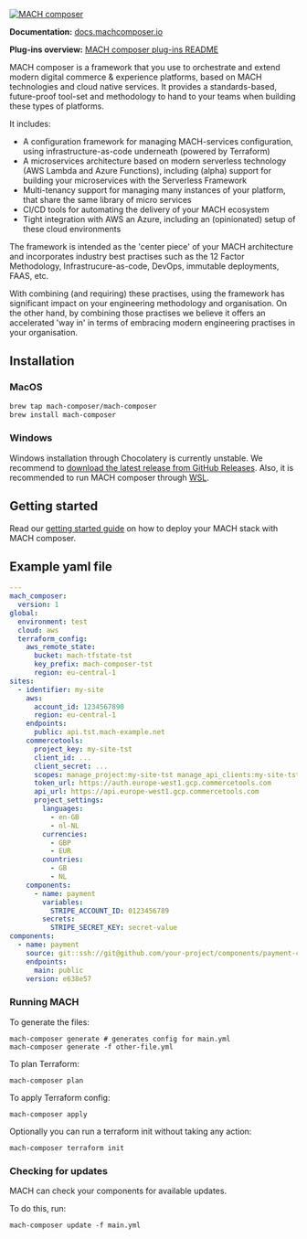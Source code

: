 [![MACH composer](https://github.com/mach-composer/mach-composer-cli/blob/main/docs/src/_img/logo.png?raw=true)](https://docs.machcomposer.io)

**Documentation:** [docs.machcomposer.io](https://docs.machcomposer.io)

**Plug-ins overview:** [MACH composer plug-ins README](https://github.com/mach-composer#cli-plugins)

MACH composer is a framework that you use to orchestrate and extend modern
digital commerce & experience platforms, based on MACH technologies and cloud
native services. It provides a standards-based, future-proof tool-set and
methodology to hand to your teams when building these types of platforms.

It includes:

- A configuration framework for managing MACH-services configuration, using
  infrastructure-as-code underneath (powered by Terraform)
- A microservices architecture based on modern serverless technology (AWS
  Lambda and Azure Functions), including (alpha) support for building your
  microservices with the Serverless Framework
- Multi-tenancy support for managing many instances of your platform, that
  share the same library of micro services
- CI/CD tools for automating the delivery of your MACH ecosystem
- Tight integration with AWS an Azure, including an (opinionated) setup of
  these cloud environments

The framework is intended as the 'center piece' of your MACH architecture and
incorporates industry best practises such as the 12 Factor Methodology,
Infrastrucure-as-code, DevOps, immutable deployments, FAAS, etc.

With combining (and requiring) these practises, using the framework has
significant impact on your engineering methodology and organisation. On the
other hand, by combining those practises we believe it offers an accelerated
'way in' in terms of embracing modern engineering practises in your
organisation.

## Installation

### MacOS

```bash
brew tap mach-composer/mach-composer
brew install mach-composer
```

### Windows

Windows installation through Chocolatery is currently unstable. We recommend to [download the latest release from GitHub
Releases](https://github.com/mach-composer/mach-composer-cli/releases/latest). Also, it is recommended to run MACH composer through [WSL](https://learn.microsoft.com/en-us/windows/wsl/install).

<!--```ps
choco install mach-composer --version=2.5.0
``` -->


## Getting started

Read our [getting started guide](https://docs.machcomposer.io/gettingstarted.html)
on how to deploy your MACH stack with MACH composer.

## Example yaml file

```yaml
---
mach_composer:
  version: 1
global:
  environment: test
  cloud: aws
  terraform_config:
    aws_remote_state:
      bucket: mach-tfstate-tst
      key_prefix: mach-composer-tst
      region: eu-central-1
sites:
  - identifier: my-site
    aws:
      account_id: 1234567890
      region: eu-central-1
    endpoints:
      public: api.tst.mach-example.net
    commercetools:
      project_key: my-site-tst
      client_id: ...
      client_secret: ...
      scopes: manage_project:my-site-tst manage_api_clients:my-site-tst view_api_clients:my-site-tst
      token_url: https://auth.europe-west1.gcp.commercetools.com
      api_url: https://api.europe-west1.gcp.commercetools.com
      project_settings:
        languages:
          - en-GB
          - nl-NL
        currencies:
          - GBP
          - EUR
        countries:
          - GB
          - NL
    components:
      - name: payment
        variables:
          STRIPE_ACCOUNT_ID: 0123456789
        secrets:
          STRIPE_SECRET_KEY: secret-value
components:
  - name: payment
    source: git::ssh://git@github.com/your-project/components/payment-component.git//terraform
    endpoints:
      main: public
    version: e638e57
```

### Running MACH

To generate the files:

```console
mach-composer generate # generates config for main.yml
mach-composer generate -f other-file.yml
```

To plan Terraform:

```console
mach-composer plan
```

To apply Terraform config:

```console
mach-composer apply
```

Optionally you can run a terraform init without taking any action:

```console
mach-composer terraform init
```


### Checking for updates

MACH can check your components for available updates.

To do this, run:

```console
mach-composer update -f main.yml
```

